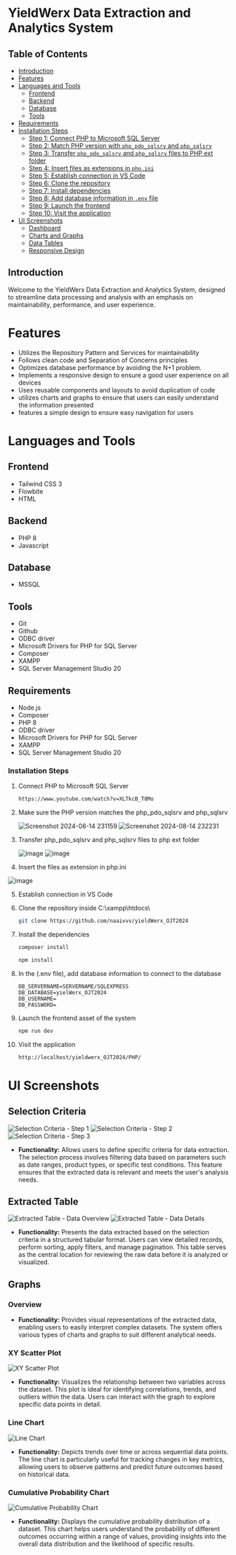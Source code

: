 # YieldWerx Data Extraction and Analytics System

## Table of Contents
- [Introduction](#introduction)
- [Features](#features)
- [Languages and Tools](#languages-and-tools)
  - [Frontend](#frontend)
  - [Backend](#backend)
  - [Database](#database)
  - [Tools](#tools)
- [Requirements](#requirements)
- [Installation Steps](#installation-steps)
  - [Step 1: Connect PHP to Microsoft SQL Server](#step-1-connect-php-to-microsoft-sql-server)
  - [Step 2: Match PHP version with `php_pdo_sqlsrv` and `php_sqlsrv`](#step-2-match-php-version-with-php_pdo_sqlsrv-and-php_sqlsrv)
  - [Step 3: Transfer `php_pdo_sqlsrv` and `php_sqlsrv` files to PHP ext folder](#step-3-transfer-php_pdo_sqlsrv-and-php_sqlsrv-files-to-php-ext-folder)
  - [Step 4: Insert files as extensions in `php.ini`](#step-4-insert-files-as-extensions-in-phpini)
  - [Step 5: Establish connection in VS Code](#step-5-establish-connection-in-vs-code)
  - [Step 6: Clone the repository](#step-6-clone-the-repository)
  - [Step 7: Install dependencies](#step-7-install-dependencies)
  - [Step 8: Add database information in `.env` file](#step-8-add-database-information-in-env-file)
  - [Step 9: Launch the frontend](#step-9-launch-the-frontend)
  - [Step 10: Visit the application](#step-10-visit-the-application)
- [UI Screenshots](#ui-screenshots)
  - [Dashboard](#dashboard)
  - [Charts and Graphs](#charts-and-graphs)
  - [Data Tables](#data-tables)
  - [Responsive Design](#responsive-design)

## Introduction
Welcome to the YieldWerx Data Extraction and Analytics System, designed to streamline data processing and analysis with an emphasis on maintainability, performance, and user experience.

# Features
- Utilizes the Repository Pattern and Services for maintainability
- Follows clean code and Separation of Concerns principles
- Optimizes database performance by avoiding the N+1 problem.
- Implements a responsive design to ensure a good user experience on all devices
- Uses reusable components and layouts to avoid duplication of code
- utilizes charts and graphs to ensure that users can easily understand the information presented
- features a simple design to ensure easy navigation for users

# Languages and Tools
## Frontend
- Tailwind CSS 3
- Flowbite
- HTML

## Backend
- PHP 8
- Javascript

## Database
- MSSQL

## Tools
- Git
- Github
- ODBC driver
- Microsoft Drivers for PHP for SQL Server
- Composer
- XAMPP
- SQL Server Management Studio 20
 
## Requirements
- Node.js
- Composer
- PHP 8
- ODBC driver
- Microsoft Drivers for PHP for SQL Server
- XAMPP
- SQL Server Management Studio 20

### Installation Steps
1. Connect PHP to Microsoft SQL Server

   ``` bash
   https://www.youtube.com/watch?v=XLTkcB_T8Mo
   ```
   
2. Make sure the PHP version matches the php_pdo_sqlsrv and php_sqlsrv
   
   ![Screenshot 2024-08-14 231159](https://github.com/user-attachments/assets/b6a52d8b-ee3e-4774-854e-cb3232e55975)
   ![Screenshot 2024-08-14 232231](https://github.com/user-attachments/assets/3718ead7-6584-4839-8f6b-6898b977604d)
 

3. Transfer php_pdo_sqlsrv and php_sqlsrv files to php ext folder
   
    ![image](https://github.com/user-attachments/assets/8ec568d3-223e-41a9-9c0f-ce184697ea3b)
    ![image](https://github.com/user-attachments/assets/93c55b12-024c-4930-b692-7787b7ccd1ea)
   
   
5. Insert the files as extension in php.ini
 
 ![image](https://github.com/user-attachments/assets/43a677e6-dd9a-42ef-86fd-d392b32205d6)
 

5. Establish connection in VS Code



6. Clone the repository inside C:\xampp\htdocs\

   ```bash
   git clone https://github.com/naaivvv/yieldWerx_OJT2024
   ```

7. Install the dependencies

   ```bash
   composer install
   ```

   ```bash
   npm install
   ```
   
8. In the (.env file), add database information to connect to the database

   ```env
   DB_SERVERNAME=SERVERNAME/SQLEXPRESS
   DB_DATABASE=yielWerx_OJT2024
   DB_USERNAME=
   DB_PASSWORD=
   ```
   
9. Launch the frontend asset of the system

   ```bash
   npm run dev
   ```

10. Visit the application

    ```bash
    http://localhost/yieldwerx_OJT2024/PHP/
    ```
# UI Screenshots

## Selection Criteria
![Selection Criteria - Step 1](images/ss1.png)
![Selection Criteria - Step 2](images/ss2.png)
![Selection Criteria - Step 3](images/ss3.png)
- **Functionality:** Allows users to define specific criteria for data extraction. The selection process involves filtering data based on parameters such as date ranges, product types, or specific test conditions. This feature ensures that the extracted data is relevant and meets the user's analysis needs.

## Extracted Table
![Extracted Table - Data Overview](images/ss4.png)
![Extracted Table - Data Details](images/ss5.png)
- **Functionality:** Presents the data extracted based on the selection criteria in a structured tabular format. Users can view detailed records, perform sorting, apply filters, and manage pagination. This table serves as the central location for reviewing the raw data before it is analyzed or visualized.

## Graphs
### Overview
- **Functionality:** Provides visual representations of the extracted data, enabling users to easily interpret complex datasets. The system offers various types of charts and graphs to suit different analytical needs.

### XY Scatter Plot
![XY Scatter Plot](images/ss6.png)
- **Functionality:** Visualizes the relationship between two variables across the dataset. This plot is ideal for identifying correlations, trends, and outliers within the data. Users can interact with the graph to explore specific data points in detail.

### Line Chart
![Line Chart](images/ss7.png)
- **Functionality:** Depicts trends over time or across sequential data points. The line chart is particularly useful for tracking changes in key metrics, allowing users to observe patterns and predict future outcomes based on historical data.

### Cumulative Probability Chart
![Cumulative Probability Chart](images/ss8.png)
- **Functionality:** Displays the cumulative probability distribution of a dataset. This chart helps users understand the probability of different outcomes occurring within a range of values, providing insights into the overall data distribution and the likelihood of specific results.

